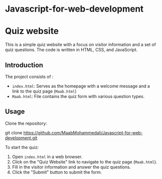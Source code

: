 # Javascript-for-web-development
# Quiz website

This is a simple quiz website with a focus on visitor information and a set of quiz questions. The code is written in HTML, CSS, and JavaScript.


## Introduction

The project consists of :

- `index.html`: Serves as the homepage with a welcome message and a link to the quiz page (`Maab.html`)
- `Maab.html`: File contains the quiz form with various question types.

## Usage

Clone the repository:

   git clone https://github.com/MaabMohammedali/Javascript-for-web-development.git

To start the quiz:
1. Open `index.html` in a web browser.
2. Click on the "Quiz Website" link to navigate to the quiz page (`Maab.html`).
3. Fill in the visitor information and answer the quiz questions.
4. Click the "Submit" button to submit the form.
